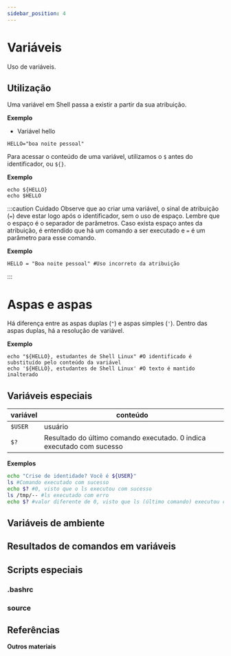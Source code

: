 ```yaml
---
sidebar_position: 4
---
```


# Variáveis

Uso de variáveis.

## Utilização

Uma variável em Shell passa a existir a partir da sua atribuição.  

**Exemplo**
- Variável hello
```
HELLO="boa noite pessoal"
```

Para acessar o conteúdo de uma variável, utilizamos o `$` antes do identificador, ou `${}`.  

**Exemplo**
```
echo ${HELLO}
echo $HELLO
```

:::caution Cuidado
Observe que ao criar uma variável, o sinal de atribuição (`=`) deve estar logo após o identificador, sem o uso de espaço. Lembre que o espaço é o separador de parâmetros. Caso exista espaço antes da atribuição, é entendido que há um comando a ser executado e `=` é um parâmetro para esse comando.  

**Exemplo**
```
HELLO = "Boa noite pessoal" #Uso incorreto da atribuição
```
:::

# Aspas e aspas

Há diferença entre as aspas duplas (`"`) e aspas simples (`'`). Dentro das aspas duplas, há a resolução de variável.

**Exemplo**
```
echo "${HELLO}, estudantes de Shell Linux" #O identificado é substituído pelo conteúdo da variável
echo '${HELLO}, estudantes de Shell Linux' #O texto é mantido inalterado
```

## Variáveis especiais

|variável|conteúdo|
|--------|--------|
|`$USER` |usuário |
|`$?` |Resultado do último comando executado. 0 indica executado com sucesso |

**Exemplos**

```bash
echo "Crise de identidade? Você é ${USER}"
ls #Comando executado com sucesso
echo $? #0, visto que o ls executou com sucesso
ls /tmp/-- #ls executado com erro
echo $? #valor diferente de 0, visto que ls (último comando) executou com erro
```

## Variáveis de ambiente

## Resultados de comandos em variáveis

## Scripts especiais

### .bashrc

### source

## Referências

**Outros materiais**  

